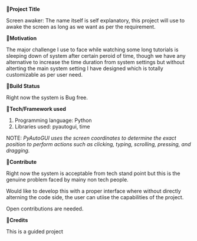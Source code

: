 🔰**Project Title**

Screen awaker: The name itself is self explanatory, this project will use to awake the screen as long as we want as per the requirement.

🔰**Motivation**

The major challenge I use to face while watching some long tutorials is sleeping down of system after certain peroid of time, though we have any alternative to increase the time duration from system settings but without alterting the main system setting I have designed which is totally customizable as per user need.

🔰**Build Status**

Right now the system is Bug free.

🔰**Tech/Framework used**

1) Programming language: Python
2) Libraries used: pyautogui, time

NOTE: *PyAutoGUI uses the screen coordinates to determine the exact position to perform actions such as clicking, typing, scrolling, pressing, and dragging.* 

🔰**Contribute**

Right now the system is acceptable from tech stand point but this is the genuine problem faced by mainy non tech people.

Would like to develop this with a proper interface where without directly alterning the code side, the user can utiise the capabilities of the project.

Open contributions are needed.

🔰**Credits**

This is a guided project 
